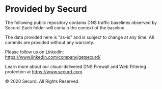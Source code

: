 # Provided by Securd

The following public repository contains DNS traffic baselines observed by Securd. Each folder will contain the context of the baseline. 

The data provided here is "as-is" and is subject to change at any time. All commits are provided without any warranty.  

Please follow us on LinkedIn: https://www.linkedin.com/company/getsecurd/  

Learn more about our cloud-delivered DNS Firewall and Web Filtering protection at https://www.securd.com. 

© 2020 Securd. All Rights Reserved.

